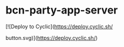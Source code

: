 # bcn-party-app-server

[![Deploy to Cyclic](https://deploy.cyclic.sh/

button.svg)](https://deploy.cyclic.sh/)
